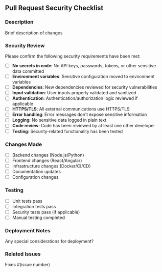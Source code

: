 ## Pull Request Security Checklist

### Description
Brief description of changes

### Security Review
Please confirm the following security requirements have been met:

- [ ] **No secrets in code**: No API keys, passwords, tokens, or other sensitive data committed
- [ ] **Environment variables**: Sensitive configuration moved to environment variables  
- [ ] **Dependencies**: New dependencies reviewed for security vulnerabilities
- [ ] **Input validation**: User inputs properly validated and sanitized
- [ ] **Authentication**: Authentication/authorization logic reviewed if applicable
- [ ] **HTTPS/TLS**: All external communications use HTTPS/TLS
- [ ] **Error handling**: Error messages don't expose sensitive information
- [ ] **Logging**: No sensitive data logged in plain text
- [ ] **Code review**: Code has been reviewed by at least one other developer
- [ ] **Testing**: Security-related functionality has been tested

### Changes Made
- [ ] Backend changes (Node.js/Python)
- [ ] Frontend changes (React/Angular)  
- [ ] Infrastructure changes (Docker/CI/CD)
- [ ] Documentation updates
- [ ] Configuration changes

### Testing
- [ ] Unit tests pass
- [ ] Integration tests pass
- [ ] Security tests pass (if applicable)
- [ ] Manual testing completed

### Deployment Notes
Any special considerations for deployment?

### Related Issues
Fixes #(issue number)
